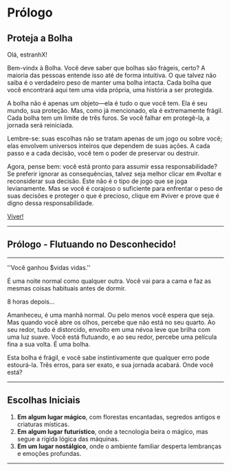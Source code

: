 # Prólogo

## Proteja a Bolha

Olá, estranhX!

Bem-vindx à Bolha. Você deve saber que bolhas são frágeis, certo? A maioria das pessoas entende isso até de forma intuitiva. O que talvez não saiba é o verdadeiro peso de manter uma bolha intacta. Cada bolha que você encontrará aqui tem uma vida própria, uma história a ser protegida.

A bolha não é apenas um objeto—ela é tudo o que você tem. Ela é seu mundo, sua proteção. Mas, como já mencionado, ela é extremamente frágil. Cada bolha tem um limite de três furos. Se você falhar em protegê-la, a jornada será reiniciada.

Lembre-se: suas escolhas não se tratam apenas de um jogo ou sobre você; elas envolvem universos inteiros que dependem de suas ações. A cada passo e a cada decisão, você tem o poder de preservar ou destruir.

Agora, pense bem: você está pronto para assumir essa responsabilidade? Se preferir ignorar as consequências, talvez seja melhor clicar em #voltar e reconsiderar sua decisão. Este não é o tipo de jogo que se joga levianamente. Mas se você é corajoso o suficiente para enfrentar o peso de suas decisões e proteger o que é precioso, clique em #viver e prove que é digno dessa responsabilidade.

[Viver!](#)

---

## Prólogo - Flutuando no Desconhecido!
---
''Você ganhou  $vidas vidas.''

É uma noite normal como qualquer outra. Você vai para a cama e faz as mesmas coisas habituais antes de dormir.

8 horas depois...

Amanheceu, é uma manhã normal. Ou pelo menos você espera que seja. Mas quando você abre os olhos, percebe que não está no seu quarto. Ao seu redor, tudo é distorcido, envolto em uma névoa leve que brilha com uma luz suave. Você está flutuando, e ao seu redor, percebe uma película fina a sua volta. É uma bolha. 

Esta bolha é frágil, e você sabe instintivamente que qualquer erro pode estourá-la. Três erros, para ser exato, e sua jornada acabará. Onde você está?

---
## Escolhas Iniciais

1. **Em algum lugar mágico**, com florestas encantadas, segredos antigos e criaturas místicas. 
2. **Em algum lugar futurístico**, onde a tecnologia beira o mágico, mas segue a rígida lógica das máquinas.
3. **Em um lugar nostálgico**, onde o ambiente familiar desperta lembranças e emoções profundas.

---



